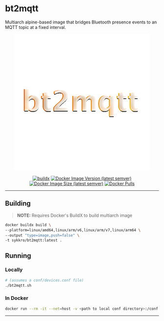# bt2mqtt

Multiarch alpine-based image that bridges Bluetooth presence events to an MQTT topic at a fixed interval.

<div align="center">

![bt2mqtt](.res/logo.png "bt2mqtt")

[![buildx](https://github.com/Sykkro/bt2mqtt/workflows/buildx/badge.svg)](https://github.com/Sykkro/bt2mqtt/actions?query=workflow%3Abuildx)
[![Docker Image Version (latest semver)](https://img.shields.io/docker/v/sykkro/bt2mqtt)](https://hub.docker.com/repository/docker/sykkro/bt2mqtt)
[![Docker Image Size (latest semver)](https://img.shields.io/docker/image-size/sykkro/bt2mqtt)](https://hub.docker.com/repository/docker/sykkro/bt2mqtt)
[![Docker Pulls](https://img.shields.io/docker/pulls/sykkro/bt2mqtt)](https://hub.docker.com/repository/docker/sykkro/bt2mqtt)

</div>

---

## Building

> **NOTE:** Requires Docker's BuildX to build multiarch image

```bash
docker buildx build \
--platform=linux/amd64,linux/arm/v6,linux/arm/v7,linux/arm64 \
--output "type=image,push=false" \
-t sykkro/bt2mqtt:latest .
```

## Running

### Locally

```bash
# (assumes a conf/devices.conf file)
./bt2mqtt.sh
```

### In Docker

```bash
docker run --rm -it --net=host -v <path to local conf directory>:/conf --name bt2mqtt bt2mqtt:latest
```

---